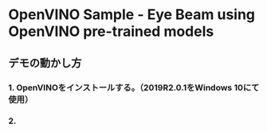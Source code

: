 # OpenVINO Sample - Eye Beam using OpenVINO pre-trained models

## デモの動かし方

### 1. OpenVINOをインストールする。（2019R2.0.1をWindows 10にて使用）

### 2. 